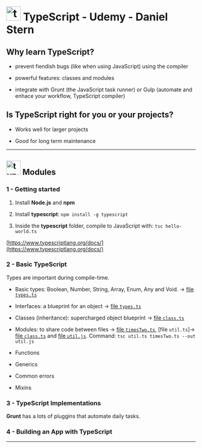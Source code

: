 # <img width="38" height="38" src="https://img.icons8.com/color/38/typescript.png" alt="typescript"/> TypeScript - Udemy - Daniel Stern

## Why learn TypeScript?

- prevent fiendish bugs (like when using JavaScript) using the compiler

- powerful features: classes and modules

- integrate with Grunt (the JavaScript task runner) or Gulp (automate and enhace your workflow, TypeScript compiler)

## Is TypeScript right for you or your projects?

- Works well for larger projects

- Good for long term maintenance

---

## <img width="38" height="38" src="https://img.icons8.com/color/38/typescript.png" alt="typescript"/> Modules

### 1 - Getting started

1. Install **Node.js** and **npm**

2. Install **typescript**: `npm install -g typescript`

3. Inside the **typescript** folder, compile to JavaScript with: `tsc hello-world.ts`

[https://www.typescriptlang.org/docs/](https://www.typescriptlang.org/docs/)

### 2 - Basic TypeScript

Types are important during compile-time.

- Basic types: Boolean, Number, String, Array, Enum, Any and Void. -> [file `types.ts`](https://github.com/eugenia1984/typescript/tree/main/ts_daniel_stern/typescript/types.ts)

- Interfaces: a blueprint for an object -> [file `types.ts`](https://github.com/eugenia1984/typescript/tree/main/ts_daniel_stern/typescript/types.ts)

- Classes (inheritance): supercharged object blueprint -> [file `class.ts`](https://github.com/eugenia1984/typescript/tree/main/ts_daniel_stern/typescript/class.ts)

- Modules: to share code between files -> [file `timesTwo.ts`](https://github.com/eugenia1984/typescript/tree/main/ts_daniel_stern/typescript/timesTwo.ts), [file `util.ts`]-> [file `class.ts`](https://github.com/eugenia1984/typescript/tree/main/ts_daniel_stern/typescript/util.ts) and [file `util.js`](https://github.com/eugenia1984/typescript/tree/main/ts_daniel_stern/typescript/util.js). Command: `tsc util.ts timesTwo.ts --out util.js`

- Functions

- Generics

- Common errors

- Mixins

### 3 - TypeScript Implementations

**Grunt** has a lots of pluggins that automate daily tasks.

### 4 - Building an App with TypeScript

---
